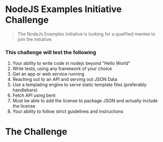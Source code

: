 # NodeJS Examples Initiative Challenge

> The NodeJs Examples Initiative is looking for a qualified mentee to join the initiative.

### This challenge will test the following
1.  Your ablilty to write code in nodejs beyond "Hello World"
2. Write tests, using any framework of your choice
3. Get an app or web service running
4. Reaching out to an API and serving out JSON Data
5. Use a templating engine to serve static template files (preferably handlebars)
6. Fetch API using bent
7. Must be able to add the license to package JSON and actually include the license
8. Your ability to follow strict guidelines and instructions


# The Challenge



